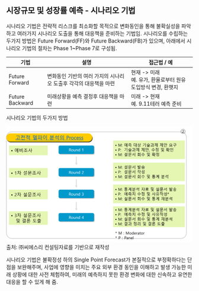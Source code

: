 ## 시장규모 및 성장률 예측 - 시나리오 기법

시나리오 기법은 전략적 리스크를 최소화할 목적으로 변화동인을 통해 불확실성을 파악하고 여러가지 시나리오 도출을 통해 대응책을 준비하는 기법임.
시나리오를 수립하는 두가지 방법은 Future Forward(FF)와 Future Backward(FB)가 있으며, 아래에서 시나리오 기법의 절차는 Phase 1~Phase 7로 구성됨.

| 기법            | 설명                                                             | 접근법 / 예    |
|-----------------|------------------------------------------------------------------|----------------|
| Future Forward  | 변화동인 기반의 여러 가지의 시나리오 도출후 각각의 대응책을 마련 | 현재   -> 미래 <br>예. 유가, 환율로부터 원유도입방식 변경, 환햇지|
| Future Backward | 미래상황을 예측 결정후 대응책을 마련                             | 미래   -> 현재 </br>예. 9.11테러 예측 준비|

시나리오 기법의 두가지 방법


![시나리오 기법의 적용 절차](images/Q10_6_2.png)
출처: ㈜씨에스리 컨설팅자료를 기반으로 재작성

시나리오 기법은 불확정성 하의 Single Point Forecast가 본질적으로 부정확하다는 단점을 보완해주며, 사업에 영향을 미치는 주요 외부 환경 동인을 이해하고 발생 가능한 미래 상황에 대한 사전 체험하여, 미래의 예측하지 못한 환경 변화에 대한 신속하고 유연한 대응을 할 수 있게 해 줌.
